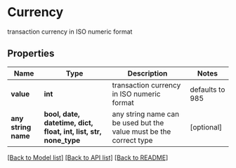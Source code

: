 # Currency

transaction currency in ISO numeric format

## Properties
Name | Type | Description | Notes
------------ | ------------- | ------------- | -------------
**value** | **int** | transaction currency in ISO numeric format | defaults to 985
**any string name** | **bool, date, datetime, dict, float, int, list, str, none_type** | any string name can be used but the value must be the correct type | [optional]

[[Back to Model list]](../README.md#documentation-for-models) [[Back to API list]](../README.md#documentation-for-api-endpoints) [[Back to README]](../README.md)



